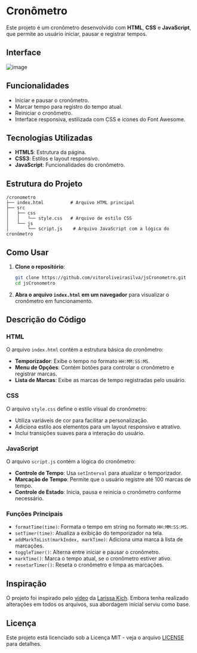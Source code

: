 # Cronômetro

Este projeto é um cronômetro desenvolvido com **HTML**, **CSS** e **JavaScript**, que permite ao usuário iniciar, pausar e registrar tempos.

## Interface

![image](https://github.com/user-attachments/assets/5ef2ee4e-a0ba-4cdd-b55c-b12b3e07c23b)

## Funcionalidades

- Iniciar e pausar o cronômetro.
- Marcar tempo para registro do tempo atual.
- Reiniciar o cronômetro.
- Interface responsiva, estilizada com CSS e ícones do Font Awesome.

## Tecnologias Utilizadas

- **HTML5**: Estrutura da página.
- **CSS3**: Estilos e layout responsivo.
- **JavaScript**: Funcionalidades do cronômetro.

## Estrutura do Projeto

```
/cronometro
├── index.html          # Arquivo HTML principal
├── src
│   ├── css
│   │   └── style.css   # Arquivo de estilo CSS
│   └── js
│       └── script.js    # Arquivo JavaScript com a lógica do cronômetro
```

## Como Usar

1. **Clone o repositório**:

   ```bash
   git clone https://github.com/vitoroliveirasilva/jsCronometro.git
   cd jsCronometro
   ```

2. **Abra o arquivo `index.html` em um navegador** para visualizar o cronômetro em funcionamento.

## Descrição do Código

### HTML

O arquivo `index.html` contém a estrutura básica do cronômetro:

- **Temporizador**: Exibe o tempo no formato `HH:MM:SS:MS`.
- **Menu de Opções**: Contém botões para controlar o cronômetro e registrar marcas.
- **Lista de Marcas**: Exibe as marcas de tempo registradas pelo usuário.

### CSS

O arquivo `style.css` define o estilo visual do cronômetro:

- Utiliza variáveis de cor para facilitar a personalização.
- Adiciona estilo aos elementos para um layout responsivo e atrativo.
- Inclui transições suaves para a interação do usuário.

### JavaScript

O arquivo `script.js` contém a lógica do cronômetro:

- **Controle de Tempo**: Usa `setInterval` para atualizar o temporizador.
- **Marcação de Tempo**: Permite que o usuário registre até 100 marcas de tempo.
- **Controle de Estado**: Inicia, pausa e reinicia o cronômetro conforme necessário.

### Funções Principais

- `formatTime(time)`: Formata o tempo em string no formato `HH:MM:SS:MS`.
- `setTimer(time)`: Atualiza a exibição do temporizador na tela.
- `addMarkToList(markIndex, markTime)`: Adiciona uma marca à lista de marcações.
- `toggleTimer()`: Alterna entre iniciar e pausar o cronômetro.
- `markTime()`: Marca o tempo atual, se o cronômetro estiver ativo.
- `resetarTimer()`: Reseta o cronômetro e limpa as marcações.

## Inspiração

O projeto foi inspirado pelo [vídeo](https://www.youtube.com/watch?v=AwnMzZSBn34) da [Larissa Kich](https://github.com/Larissakich). Embora tenha realizado alterações em todos os arquivos, sua abordagem inicial serviu como base.

## Licença

Este projeto está licenciado sob a Licença MIT - veja o arquivo [LICENSE](LICENSE) para detalhes.
